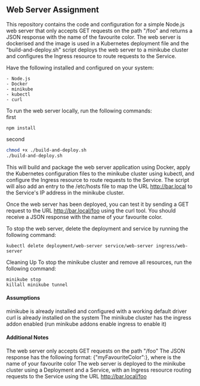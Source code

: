 ## Web Server Assignment

This repository contains the code and configuration for a simple Node.js web server that only accepts GET requests on the path "/foo" and returns a JSON response with the name of the favourite color. The web server is dockerised and the image is used in a Kubernetes deployment file and the "build-and-deploy.sh" script deploys the web server to a minikube cluster and configures the Ingress resource to route requests to the Service.

Have the following installed and configured on your system:
```
- Node.js
- Docker
- minikube
- kubectl
- curl

```


To run the web server locally, run the following commands:
<br>
first
```
npm install
```

second 

```bash
chmod +x ./build-and-deploy.sh
./build-and-deploy.sh
```

This will build and package the web server application using Docker, apply the Kubernetes configuration files to the minikube cluster using kubectl, and configure the Ingress resource to route requests to the Service. The script will also add an entry to the /etc/hosts file to map the URL http://bar.local to the Service's IP address in the minikube cluster.

Once the web server has been deployed, you can test it by sending a GET request to the URL http://bar.local/foo using the curl tool. You should receive a JSON response with the name of your favourite color.

To stop the web server, delete the deployment and service by running the following command:

```
kubectl delete deployment/web-server service/web-server ingress/web-server
```

Cleaning Up
To stop the minikube cluster and remove all resources, run the following command:

```
minikube stop
killall minikube tunnel
```

#### Assumptions

minikube is already installed and configured with a working default driver
curl is already installed on the system
The minikube cluster has the ingress addon enabled (run minikube addons enable ingress to enable it)

#### Additional Notes

The web server only accepts GET requests on the path "/foo"
The JSON response has the following format: {"myFavouriteColor":<NAME>}, where <NAME> is the name of your favourite color
The web server is deployed to the minikube cluster using a Deployment and a Service, with an Ingress resource routing requests to the Service using the URL http://bar.local/foo
